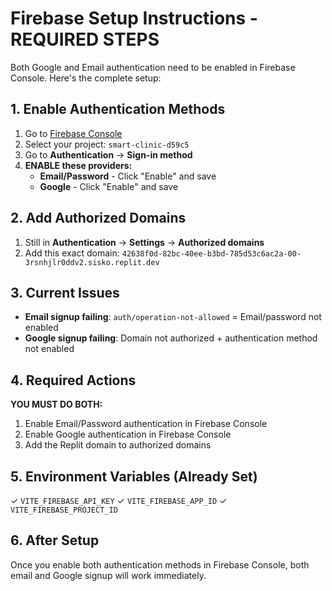 # Firebase Setup Instructions - REQUIRED STEPS

Both Google and Email authentication need to be enabled in Firebase Console. Here's the complete setup:

## 1. Enable Authentication Methods

1. Go to [Firebase Console](https://console.firebase.google.com/)
2. Select your project: `smart-clinic-d59c5`
3. Go to **Authentication** → **Sign-in method**
4. **ENABLE these providers:**
   - **Email/Password** - Click "Enable" and save
   - **Google** - Click "Enable" and save

## 2. Add Authorized Domains

1. Still in **Authentication** → **Settings** → **Authorized domains**
2. Add this exact domain: `42638f0d-82bc-40ee-b3bd-785d53c6ac2a-00-3rsnhjlr0ddv2.sisko.replit.dev`

## 3. Current Issues

- **Email signup failing**: `auth/operation-not-allowed` = Email/password not enabled
- **Google signup failing**: Domain not authorized + authentication method not enabled

## 4. Required Actions

**YOU MUST DO BOTH:**
1. Enable Email/Password authentication in Firebase Console
2. Enable Google authentication in Firebase Console
3. Add the Replit domain to authorized domains

## 5. Environment Variables (Already Set)

✓ `VITE_FIREBASE_API_KEY`
✓ `VITE_FIREBASE_APP_ID` 
✓ `VITE_FIREBASE_PROJECT_ID`

## 6. After Setup

Once you enable both authentication methods in Firebase Console, both email and Google signup will work immediately.
